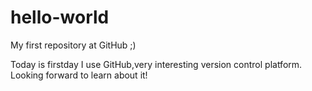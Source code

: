 # hello-world
My first repository at GitHub ;)

Today is firstday I use GitHub,very interesting version control platform.
Looking forward to learn about it!
